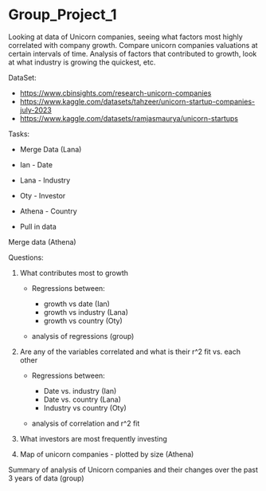 # Group_Project_1

Looking at data of Unicorn companies, seeing what factors most highly correlated 
with company growth. Compare unicorn companies valuations at certain intervals of time. Analysis of factors that contributed to growth, look at what industry is growing the quickest, etc. 


DataSet: 

- https://www.cbinsights.com/research-unicorn-companies
- https://www.kaggle.com/datasets/tahzeer/unicorn-startup-companies-july-2023
- https://www.kaggle.com/datasets/ramjasmaurya/unicorn-startups
  

Tasks:
- Merge Data (Lana)
  
- Ian - Date
- Lana - Industry
- Oty - Investor
- Athena - Country

- Pull in data

Merge data (Athena)

Questions: 

1) What contributes most to growth
	- Regressions between: 
		-	growth vs date (Ian)
		-	growth vs industry (Lana)
		-	growth vs country (Oty)

	- analysis of regressions (group)


2) Are any of the variables correlated and what is their r^2 fit vs. each other
	- Regressions between:
		-	Date vs. industry (Ian)
		-	Date vs. country (Lana)
		-	Industry vs country (Oty) 

	- analysis of correlation and r^2 fit

3) What investors are most frequently investing 

4) Map of unicorn companies - plotted by size (Athena) 

Summary of analysis of Unicorn companies and their changes over the past 3 years of data (group) 

